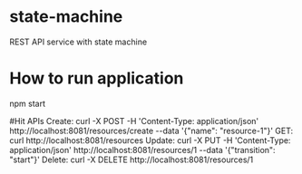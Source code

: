 # state-machine
REST API service with state machine


# How to run application
npm start

#Hit APIs
Create: curl -X POST  -H 'Content-Type: application/json' http://localhost:8081/resources/create  --data '{"name": "resource-1"}'
GET: curl  http://localhost:8081/resources
Update: curl -X PUT  -H 'Content-Type: application/json' http://localhost:8081/resources/1  --data '{"transition": "start"}'
Delete: curl -X DELETE http://localhost:8081/resources/1
